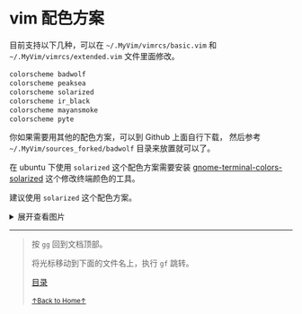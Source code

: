 # vim 配色方案

目前支持以下几种，可以在 `~/.MyVim/vimrcs/basic.vim` 和 `~/.MyVim/vimrcs/extended.vim` 文件里面修改。

```
colorscheme badwolf
colorscheme peaksea
colorscheme solarized
colorscheme ir_black
colorscheme mayansmoke
colorscheme pyte
```

你如果需要用其他的配色方案，可以到 Github 上面自行下载，
然后参考 `~/.MyVim/sources_forked/badwolf` 目录来放置就可以了。

在 ubuntu 下使用 `solarized` 这个配色方案需要安装 [gnome-terminal-colors-solarized](https://github.com/Anthony25/gnome-terminal-colors-solarized) 这个修改终端颜色的工具。

建议使用 `solarized` 这个配色方案。

<details>
<summary>展开查看图片</summary>
<img src="../../images/vim_2_colorscheme_01.gif" alt="vim_2_colorscheme_01.gif" />
</details>

* * *

> 按 `gg` 回到文档顶部。
>
> 将光标移动到下面的文件名上，执行 `gf` 跳转。
>
> [目录](README.md)
>
> <a href='https://github.com/MDGSF/MyVim'><small>↑Back to Home↑</small></a>

